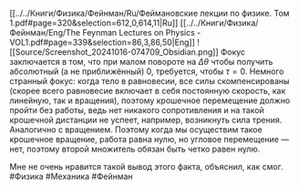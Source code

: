 [[../../Книги/Физика/Фейнман/Ru/Феймановские лекции по физике. Том 1.pdf#page=320&selection=612,0,614,11|Ru]]
[[../../Книги/Физика/Фейнман/Eng/The Feynman Lectures on Physics - VOL1.pdf#page=339&selection=86,3,86,50|Eng]]
![[Source/Screenshot_20241016-074709_Obsidian.png]]
Фокус заключается в том, что при малом повороте на $\Delta \theta$ чтобы получить абсолютный (а не приближённый) 0, требуется, чтобы $\tau =0$.
Немного странный фокус: когда тело в равновесии, все силы скомпенсированы (скорее всего равновесие включает в себя постоянную скорость, как линейную, так и вращения), поэтому крошечное перемещение должно пройти без работы, ведь нет никакого сопротивления и на такой крошечной дистанции не успеет, например, возникнуть сила трения. Аналогично с вращением. Поэтому когда мы осуществим такое крошечное вращение, работа равна нулю, но угловое перемещение — нет, поэтому второй множитель обязан быть четко равен нулю.

Мне не очень нравится такой вывод этого факта, объяснил, как смог.
#Физика #Механика #Фейнман 